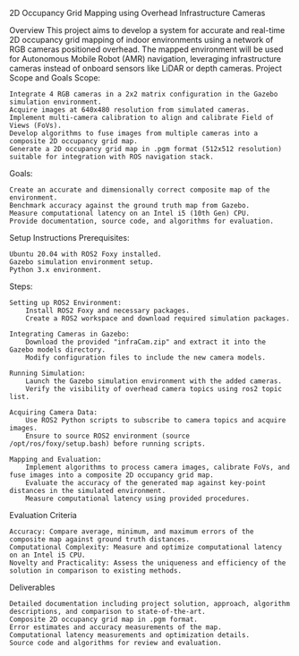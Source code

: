 2D Occupancy Grid Mapping using Overhead Infrastructure Cameras

Overview
This project aims to develop a system for accurate and real-time 2D occupancy grid mapping of indoor environments using a network of RGB cameras positioned overhead. The mapped environment will be used for Autonomous Mobile Robot (AMR) navigation, leveraging infrastructure cameras instead of onboard sensors like LiDAR or depth cameras.
Project Scope and Goals
Scope:

    Integrate 4 RGB cameras in a 2x2 matrix configuration in the Gazebo simulation environment.
    Acquire images at 640x480 resolution from simulated cameras.
    Implement multi-camera calibration to align and calibrate Field of Views (FoVs).
    Develop algorithms to fuse images from multiple cameras into a composite 2D occupancy grid map.
    Generate a 2D occupancy grid map in .pgm format (512x512 resolution) suitable for integration with ROS navigation stack.

Goals:

    Create an accurate and dimensionally correct composite map of the environment.
    Benchmark accuracy against the ground truth map from Gazebo.
    Measure computational latency on an Intel i5 (10th Gen) CPU.
    Provide documentation, source code, and algorithms for evaluation.

Setup Instructions
Prerequisites:

    Ubuntu 20.04 with ROS2 Foxy installed.
    Gazebo simulation environment setup.
    Python 3.x environment.

Steps:

    Setting up ROS2 Environment:
        Install ROS2 Foxy and necessary packages.
        Create a ROS2 workspace and download required simulation packages.

    Integrating Cameras in Gazebo:
        Download the provided "infraCam.zip" and extract it into the Gazebo models directory.
        Modify configuration files to include the new camera models.

    Running Simulation:
        Launch the Gazebo simulation environment with the added cameras.
        Verify the visibility of overhead camera topics using ros2 topic list.

    Acquiring Camera Data:
        Use ROS2 Python scripts to subscribe to camera topics and acquire images.
        Ensure to source ROS2 environment (source /opt/ros/foxy/setup.bash) before running scripts.

    Mapping and Evaluation:
        Implement algorithms to process camera images, calibrate FoVs, and fuse images into a composite 2D occupancy grid map.
        Evaluate the accuracy of the generated map against key-point distances in the simulated environment.
        Measure computational latency using provided procedures.

Evaluation Criteria

    Accuracy: Compare average, minimum, and maximum errors of the composite map against ground truth distances.
    Computational Complexity: Measure and optimize computational latency on an Intel i5 CPU.
    Novelty and Practicality: Assess the uniqueness and efficiency of the solution in comparison to existing methods.

Deliverables

    Detailed documentation including project solution, approach, algorithm descriptions, and comparison to state-of-the-art.
    Composite 2D occupancy grid map in .pgm format.
    Error estimates and accuracy measurements of the map.
    Computational latency measurements and optimization details.
    Source code and algorithms for review and evaluation.
